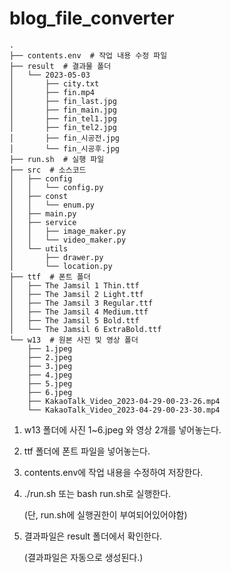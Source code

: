 # blog_file_converter
```
.
├── contents.env  # 작업 내용 수정 파일
├── result  # 결과물 폴더
│   └── 2023-05-03
│       ├── city.txt
│       ├── fin.mp4
│       ├── fin_last.jpg
│       ├── fin_main.jpg
│       ├── fin_tel1.jpg
│       ├── fin_tel2.jpg
│       ├── fin_시공전.jpg
│       └── fin_시공후.jpg
├── run.sh  # 실행 파일
├── src  # 소스코드
│   ├── config
│   │   └── config.py
│   ├── const
│   │   └── enum.py
│   ├── main.py
│   ├── service
│   │   ├── image_maker.py
│   │   └── video_maker.py
│   └── utils
│       ├── drawer.py
│       └── location.py
├── ttf  # 폰트 폴더
│   ├── The Jamsil 1 Thin.ttf
│   ├── The Jamsil 2 Light.ttf
│   ├── The Jamsil 3 Regular.ttf
│   ├── The Jamsil 4 Medium.ttf
│   ├── The Jamsil 5 Bold.ttf
│   └── The Jamsil 6 ExtraBold.ttf
└── w13  # 원본 사진 및 영상 폴더
    ├── 1.jpeg
    ├── 2.jpeg
    ├── 3.jpeg
    ├── 4.jpeg
    ├── 5.jpeg
    ├── 6.jpeg
    ├── KakaoTalk_Video_2023-04-29-00-23-26.mp4
    └── KakaoTalk_Video_2023-04-29-00-23-30.mp4
```

1. w13 폴더에 사진 1~6.jpeg 와 영상 2개를 넣어놓는다.
2. ttf 폴더에 폰트 파일을 넣어놓는다.
3. contents.env에 작업 내용을 수정하여 저장한다.
4. ./run.sh 또는 bash run.sh로 실행한다.


    (단, run.sh에 실행권한이 부여되어있어야함)
5. 결과파일은 result 폴더에서 확인한다.

    (결과파일은 자동으로 생성된다.)
